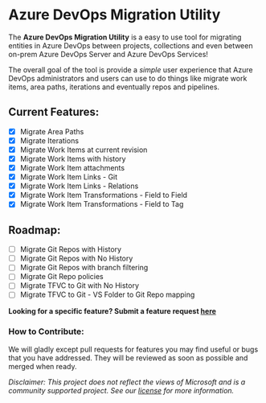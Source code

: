 # Azure DevOps Migration Utility
The **Azure DevOps Migration Utility** is a easy to use tool for migrating entities 
in Azure DevOps between projects, collections and even between on-prem Azure DevOps Server and Azure DevOps Services!

The overall goal of the tool is provide a *simple* user experience that Azure DevOps administrators and users can use
to do things like migrate work items, area paths, iterations and eventually repos and pipelines.

## Current Features:
- [x] Migrate Area Paths
- [x] Migrate Iterations
- [x] Migrate Work Items at current revision
- [x] Migrate Work Items with history
- [x] Migrate Work Item attachments
- [x] Migrate Work Item Links - Git
- [x] Migrate Work Item Links - Relations
- [x] Migrate Work Item Transformations - Field to Field 
- [x] Migrate Work Item Transformations - Field to Tag

## Roadmap:
- [ ] Migrate Git Repos with History
- [ ] Migrate Git Repos with No History
- [ ] Migrate Git Repos with branch filtering
- [ ] Migrate Git Repo policies
- [ ] Migrate TFVC to Git with No History
- [ ] Migrate TFVC to Git - VS Folder to Git Repo mapping

**Looking for a specific feature? Submit a feature request [here](https://github.com/akanieski/azure-devops-migrator/issues/new?assignees=&labels=&template=feature_request.md&title=)**

### How to Contribute:
We will gladly except pull requests for features you may find useful or bugs that you have addressed. They will be reviewed as soon as possible and merged when ready.

*Disclaimer: This project does not reflect the views of Microsoft and is a community supported project. See our [license](https://raw.githubusercontent.com/akanieski/azure-devops-migrator/main/LICENSE) for more information.*